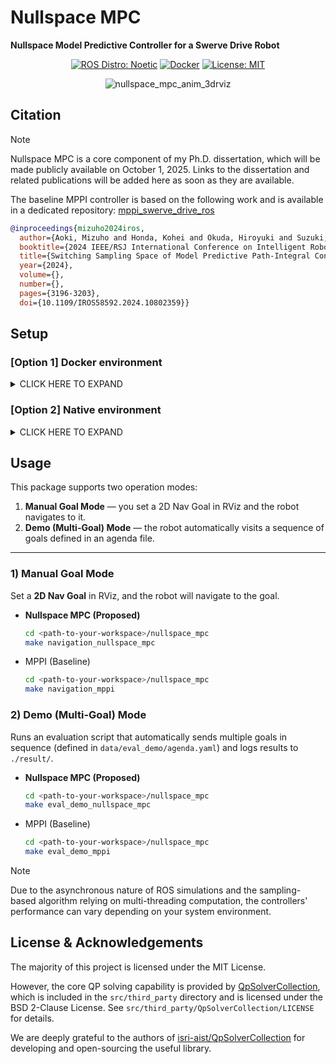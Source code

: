 # Nullspace MPC
**Nullspace Model Predictive Controller for a Swerve Drive Robot**

<div align="center">

[![ROS Distro: Noetic](https://img.shields.io/badge/ROS-Noetic-red.svg)](https://wiki.ros.org/noetic)
[![Docker](https://img.shields.io/badge/-Docker-EEE.svg?logo=docker&style=flat)](https://www.docker.com/)
[![License: MIT](https://img.shields.io/badge/License-MIT-blue.svg)](https://opensource.org/licenses/MIT)

<!-- eyecatch movie -->
![nullspace_mpc_anim_3drviz](./media/nullspace_mpc_anim_3drviz.gif)

</div>

## Citation
> [!NOTE]
> Nullspace MPC is a core component of my Ph.D. dissertation, which will be made publicly available on October 1, 2025. Links to the dissertation and related publications will be added here as soon as they are available.

The baseline MPPI controller is based on the following work and is available in a dedicated repository: [mppi_swerve_drive_ros](https://github.com/MizuhoAOKI/mppi_swerve_drive_ros)  
```bibtex
@inproceedings{mizuho2024iros,
  author={Aoki, Mizuho and Honda, Kohei and Okuda, Hiroyuki and Suzuki, Tatsuya},
  booktitle={2024 IEEE/RSJ International Conference on Intelligent Robots and Systems (IROS)}, 
  title={Switching Sampling Space of Model Predictive Path-Integral Controller to Balance Efficiency and Safety in 4WIDS Vehicle Navigation}, 
  year={2024},
  volume={},
  number={},
  pages={3196-3203},
  doi={10.1109/IROS58592.2024.10802359}}
```

## Setup

### [Option 1] Docker environment

<details>
<summary>CLICK HERE TO EXPAND</summary>

> [!WARNING]
> This Docker environment does not use GPU acceleration, which may cause higher CPU load and reduced performance.
> GPU-enabled support is planned for a future release.

1. Prerequisites
    - [Docker](https://docs.docker.com/engine/install/ubuntu/)
        - For Ubuntu users:
            ```bash
            curl -fsSL https://get.docker.com -o get-docker.sh
            sudo sh get-docker.sh
            ```
    - [rocker](https://github.com/osrf/rocker)
        - For ubuntu users:
            ```
            sudo apt-get install python3-rocker
            ```

2. Clone the project repository.
    ```bash
    cd <path-to-your-workspace>
    git clone https://github.com/MizuhoAOKI/nullspace_mpc
    ```

3. Build the Docker image (first-time setup)
    ```bash
    cd <path-to-your-workspace>/nullspace_mpc
    make setup_docker
    ```

4. Run the Docker container and start a bash session inside
    ```bash
    cd <path-to-your-workspace>/nullspace_mpc
    make run_docker
    ```

5. [Inside the docker container] Build the project.
    ```bash
    cd ~/nullspace_mpc
    make build
    ```

</details>

### [Option 2] Native environment

<details>
<summary>CLICK HERE TO EXPAND</summary>

1. Prerequisites
    - [Ubuntu 20.04](https://releases.ubuntu.com/focal/)
    - [ROS Noetic](https://wiki.ros.org/noetic)

2. Clone the project repository.
    ```bash
    cd <path-to-your-workspace>
    git clone https://github.com/MizuhoAOKI/nullspace_mpc
    ```

3. Install packages not handled by rosdep.
    ```bash
    cd <path-to-your-workspace>/nullspace_mpc
    sudo make install_deps
    ```

4. Initialize rosdep, update it, and install ROS dependencies.
    ```bash
    cd <path-to-your-workspace>/nullspace_mpc
    sudo rosdep init # Skip if already initialized
    rosdep update
    rosdep install -y --from-paths src --ignore-src --rosdistro noetic
    ```

5. Build the project.
    ```bash
    cd <path-to-your-workspace>/nullspace_mpc
    make build
    ```

</details>  

## Usage

This package supports two operation modes:

1. **Manual Goal Mode** — you set a 2D Nav Goal in RViz and the robot navigates to it.  
2. **Demo (Multi-Goal) Mode** — the robot automatically visits a sequence of goals defined in an agenda file.

---

### 1) Manual Goal Mode

Set a **2D Nav Goal** in RViz, and the robot will navigate to the goal.

- **Nullspace MPC (Proposed)**
    ```bash
    cd <path-to-your-workspace>/nullspace_mpc
    make navigation_nullspace_mpc
    ```

- MPPI (Baseline)
    ```bash
    cd <path-to-your-workspace>/nullspace_mpc
    make navigation_mppi
    ```

### 2) Demo (Multi-Goal) Mode

Runs an evaluation script that automatically sends multiple goals in sequence (defined in `data/eval_demo/agenda.yaml`) and logs results to `./result/`.

- **Nullspace MPC (Proposed)**
    ```bash
    cd <path-to-your-workspace>/nullspace_mpc
    make eval_demo_nullspace_mpc
    ```

- MPPI (Baseline)
    ```bash
    cd <path-to-your-workspace>/nullspace_mpc
    make eval_demo_mppi
    ```

> [!NOTE]
> Due to the asynchronous nature of ROS simulations and the sampling-based algorithm relying on multi-threading computation, the controllers' performance can vary depending on your system environment.

## License & Acknowledgements

The majority of this project is licensed under the MIT License.

However, the core QP solving capability is provided by [QpSolverCollection](https://github.com/isri-aist/QpSolverCollection), which is included in the `src/third_party` directory and is licensed under the BSD 2-Clause License. See `src/third_party/QpSolverCollection/LICENSE` for details.

We are deeply grateful to the authors of [isri-aist/QpSolverCollection](https://github.com/isri-aist/QpSolverCollection) for developing and open-sourcing the useful library.
